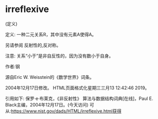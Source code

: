 # irreflexive


(定义)



定义:
一种二元关系R，其中没有元素A使得A。



另请参阅
反射性的,反对称。



注意:
关系“小于”是非自反性的，因为没有数小于自身。


作者:钢


源自Eric W. Weisstein的《数学世界》词条。








2004年12月17日修改。
HTML页面格式化星期三三月13 12:42:46 2019。



引用如下:
保罗·e·布莱克，《非反射性》
算法与数据结构词典[在线]，Paul E. Black主编，2004年12月17日。(今天访问)
可从:https://www.nist.gov/dads/HTML/irreflexive.html获得